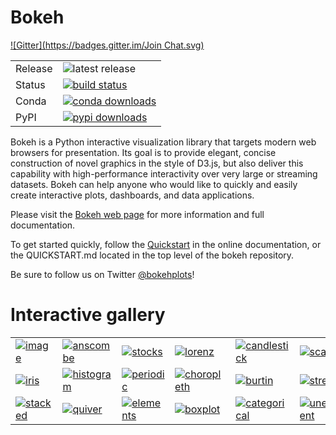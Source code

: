 Bokeh 
=====
[![Gitter](https://badges.gitter.im/Join Chat.svg)](https://gitter.im/jfosorio/bokeh?utm_source=badge&utm_medium=badge&utm_campaign=pr-badge&utm_content=badge)

<table>
<tr>
  <td>Release</td> 
  <td><img src="https://pypip.in/v/bokeh/badge.png" alt="latest release" /></td>
</tr>
<tr>
  <td>Status</td>  
  <td>
    <a href="https://travis-ci.org/ContinuumIO/bokeh">
    <img src="https://travis-ci.org/ContinuumIO/bokeh.svg?branch=master" alt="build status" />
    </a>
  </td> 
</tr>
<tr>
  <td>Conda</td>  
  <td>
    <a href="http://bokeh.pydata.org/docs/installation.html"> 
    <img src="http://pubbadges.s3-website-us-east-1.amazonaws.com/pkgs-downloads-bokeh.png" alt="conda downloads" />
    </a>
  </td> 
</tr>
<tr>
  <td>PyPI</td>  
  <td>
    <a href="https://pypi.python.org/pypi/bokeh/">
    <img src="https://pypip.in/download/bokeh/badge.png?period=month" alt="pypi downloads" />
    </a>
  </td>
</tr>
</table>

Bokeh is a Python interactive visualization library that targets modern 
web browsers for presentation. Its goal is to provide elegant, concise 
construction of novel graphics in the style of D3.js, but also deliver this 
capability with high-performance interactivity over very large or streaming 
datasets. Bokeh can help anyone who would like to quickly and easily create
interactive plots, dashboards, and data applications.

Please visit the [Bokeh web page](http://bokeh.pydata.org) for more information and full documentation.

To get started quickly, follow the [Quickstart](http://bokeh.pydata.org/docs/quickstart.html) in the online documentation, or the QUICKSTART.md located in the top level of the bokeh repository.

Be sure to follow us on Twitter [@bokehplots](http://twitter.com/BokehPlots)!


Interactive gallery
===================


<p>
<table cellspacing="20">
<tr>

  <td>  
  <a href="http://bokeh.pydata.org/docs/gallery/image.html">
  <img alt="image" src="http://bokeh.pydata.org/_images/image_t.png" />
  </a>         
  </td>

  <td>  
  <a href="http://bokeh.pydata.org/docs/gallery/anscombe.html">
  <img alt="anscombe" src="http://bokeh.pydata.org/_images/anscombe_t.png" />
  </a>      
  </td>
  
  <td>  
  <a href="http://bokeh.pydata.org/docs/gallery/stocks.html">
  <img alt="stocks" src="http://bokeh.pydata.org/_images/stocks_t.png" />
  </a>        
  </td>
  
  <td>  
  <a href="http://bokeh.pydata.org/docs/gallery/lorenz.html">
  <img alt="lorenz" src="http://bokeh.pydata.org/_images/lorenz_t.png" />
  </a>        
  </td>
  
  <td>  
  <a href="http://bokeh.pydata.org/docs/gallery/candlestick.html">
  <img alt="candlestick" src="http://bokeh.pydata.org/_images/candlestick_t.png" />
  </a>   
  </td>
  
  <td>  
  <a href="http://bokeh.pydata.org/docs/gallery/color_scatter.html">
  <img alt="scatter" src="http://bokeh.pydata.org/_images/scatter_t.png" />
  </a>       
  </td>
  
  <td>  
  <a href="http://bokeh.pydata.org/docs/gallery/iris_splom.html">
  <img alt="splom" src="http://bokeh.pydata.org/_images/splom_t.png" />
  </a>        
  </td>
  
</tr>
<tr>

  <td>  
  <a href="http://bokeh.pydata.org/docs/gallery/iris.html">
  <img alt="iris" src="http://bokeh.pydata.org/_images/iris_t.png" />
  </a>          
  </td>

  <td>  
  <a href="http://bokeh.pydata.org/docs/gallery/histogram.html">
  <img alt="histogram" src="http://bokeh.pydata.org/_images/histogram_t.png" />
  </a>   
  </td>
  
  <td>  
  <a href="http://bokeh.pydata.org/docs/gallery/periodic.html">
  <img alt="periodic" src="http://bokeh.pydata.org/_images/periodic_t.png" />
  </a>      
  </td>
  
  <td>  
  <a href="http://bokeh.pydata.org/docs/gallery/texas.html">
  <img alt="choropleth" src="http://bokeh.pydata.org/_images/choropleth_t.png" />
  </a>    
  </td>
  
  <td>  
  <a href="http://bokeh.pydata.org/docs/gallery/burtin.html">
  <img alt="burtin" src="http://bokeh.pydata.org/_images/burtin_t.png" />
  </a>        
  </td>
  
  <td>  
  <a href="http://bokeh.pydata.org/docs/gallery/streamline.html">
  <img alt="streamline" src="http://bokeh.pydata.org/_images/streamline_t.png" />
  </a>    
  </td>
  
  <td>  
  <a href="http://bokeh.pydata.org/docs/gallery/image_rgba.html">
  <img alt="image_rgba" src="http://bokeh.pydata.org/_images/image_rgba_t.png" />
  </a>    
  </td>

</tr>
<tr>

  <td>  
  <a href="http://bokeh.pydata.org/docs/gallery/brewer.html">
  <img alt="stacked" src="http://bokeh.pydata.org/_images/stacked_t.png" />
  </a>       
  </td>
  
  <td>  
  <a href="http://bokeh.pydata.org/docs/gallery/quiver.html">
  <img alt="quiver" src="http://bokeh.pydata.org/_images/quiver_t.png" />
  </a>        
  </td>
  
  <td>  
  <a href="http://bokeh.pydata.org/docs/gallery/elements.html">
  <img alt="elements" src="http://bokeh.pydata.org/_images/elements_t.png" />
  </a>      
  </td>
  
  <td>  
  <a href="http://bokeh.pydata.org/docs/gallery/boxplot.html">
  <img alt="boxplot" src="http://bokeh.pydata.org/_images/boxplot_t.png" />
  </a>       
  </td>
  
  <td>  
  <a href="http://bokeh.pydata.org/docs/gallery/categorical.html">
  <img alt="categorical" src="http://bokeh.pydata.org/_images/categorical_t.png" />
  </a>   
  </td>
  
  <td>  
  <a href="http://bokeh.pydata.org/docs/gallery/unemployment.html">
  <img alt="unemployment" src="http://bokeh.pydata.org/_images/unemployment_t.png" />
  </a>  
  </td>
  
  <td>  
  <a href="http://bokeh.pydata.org/docs/gallery/les_mis.html">
  <img alt="les_mis" src="http://bokeh.pydata.org/_images/les_mis_t.png" />
  </a>       
  </td>

</tr>
</table>
</p>


